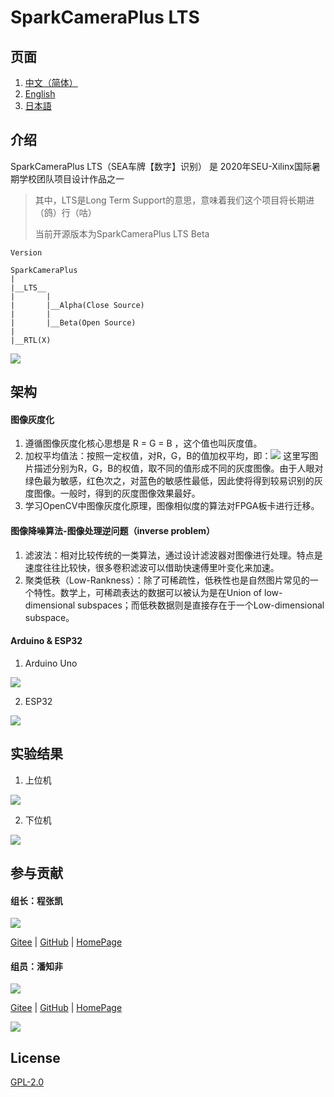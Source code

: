 # SparkCameraPlus LTS

## 页面

1.  [中文（简体）](https://gitee.com/dreamcmi/SparkCameraPlus/blob/master/README.md)
2.  [English](https://gitee.com/dreamcmi/SparkCameraPlus/blob/master/README.en.md)
3.  [日本語](https://gitee.com/dreamcmi/SparkCameraPlus/blob/master/README.ja.md)

## 介绍

SparkCameraPlus LTS（SEA车牌【数字】识别） 是 2020年SEU-Xilinx国际暑期学校团队项目设计作品之一

>  其中，LTS是Long Term Support的意思，意味着我们这个项目将长期进（鸽）行（咕）
> 
>  当前开源版本为SparkCameraPlus LTS Beta

```
Version

SparkCameraPlus 
|
|__LTS__
|       |
|       |__Alpha(Close Source)
|       |
|       |__Beta(Open Source)
|
|__RTL(X)

```
![](https://gitee.com/dreamcmi/SparkCameraPlus/raw/master/pictures/0.jpg)

## 架构

#### 图像灰度化

1.  遵循图像灰度化核心思想是 R = G = B ，这个值也叫灰度值。
2.  加权平均值法：按照一定权值，对R，G，B的值加权平均，即：![](https://gitee.com/dreamcmi/SparkCameraPlus/raw/master/pictures/RGB.png) 这里写图片描述分别为R，G，B的权值，取不同的值形成不同的灰度图像。由于人眼对绿色最为敏感，红色次之，对蓝色的敏感性最低，因此使将得到较易识别的灰度图像。一般时，得到的灰度图像效果最好。
3.  学习OpenCV中图像灰度化原理，图像相似度的算法对FPGA板卡进行迁移。

#### 图像降噪算法-图像处理逆问题（inverse problem）

1.  滤波法：相对比较传统的一类算法，通过设计滤波器对图像进行处理。特点是速度往往比较快，很多卷积滤波可以借助快速傅里叶变化来加速。
2.  聚类低秩（Low-Rankness）：除了可稀疏性，低秩性也是自然图片常见的一个特性。数学上，可稀疏表达的数据可以被认为是在Union of low-dimensional subspaces；而低秩数据则是直接存在于一个Low-dimensional subspace。

#### Arduino & ESP32

1.  Arduino Uno 

![](https://gitee.com/dreamcmi/SparkCameraPlus/raw/master/pictures/Uno.jpg)

2.  ESP32 

![](https://gitee.com/dreamcmi/SparkCameraPlus/raw/master/pictures/ESP32.jpg)

## 实验结果

1.  上位机  

![](https://gitee.com/dreamcmi/SparkCameraPlus/raw/master/pictures/fpga.jpg)

2.  下位机

![](https://gitee.com/dreamcmi/SparkCameraPlus/raw/master/pictures/slave32.jpg)

## 参与贡献

#### 组长：程张凯 

![](https://gitee.com/dreamcmi/SparkCameraPlus/raw/master/pictures/dreamc.jpg)

[Gitee](https://gitee.com/dreamcmi) | [GitHub](https://github.com/dreamcmi) | [HomePage](https://www.dreamcstudio.cn/)

#### 组员：潘知非 

![](https://gitee.com/dreamcmi/SparkCameraPlus/raw/master/pictures/pangchicken.jpg)

[Gitee](https://gitee.com/peter-zhifei) | [GitHub](https://github.com/peter-zhifei) | [HomePage](https://panzhifei.xyz/)

![](https://gitee.com/dreamcmi/SparkCameraPlus/raw/master/pictures/5.jpg)

## License

[GPL-2.0](https://gitee.com/dreamcmi/SparkCameraPlus/blob/master/LICENSE)
